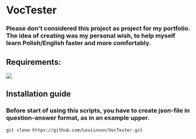 # VocTester
### Please don't considered this project as project for my portfolio. The idea of creating was my personal wish, to help myself learn Polish/English faster and more comfortably.

## Requirements:
[![](https://img.shields.io/badge/pyside6-blue)](https://doc.qt.io/qtforpython/quickstart.html)

## Installation guide
### Before start of using this scripts, you have to create json-file in question-answer format, as in an example upper.
    git clone https://github.com/Leviinson/VocTester.git
